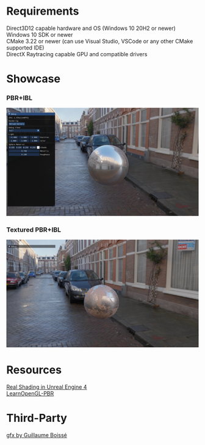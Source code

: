 # Requirements
Direct3D12 capable hardware and OS (Windows 10 20H2 or newer)<br>
Windows 10 SDK or newer<br>
CMake 3.22 or newer (can use Visual Studio, VSCode or any other CMake supported IDE)<br>
DirectX Raytracing capable GPU and compatible drivers<br>

# Showcase
### PBR+IBL
![alt text](pbr+ibl.png)
### Textured PBR+IBL
![alt text](pbr+ibl+textures.png)

# Resources
[Real Shading in Unreal Engine 4](https://blog.selfshadow.com/publications/s2013-shading-course/karis/s2013_pbs_epic_notes_v2.pdf)<br>
[LearnOpenGL-PBR](https://learnopengl.com/PBR/Theory)

# Third-Party
[gfx by Guillaume Boissé](https://github.com/gboisse/gfx)
